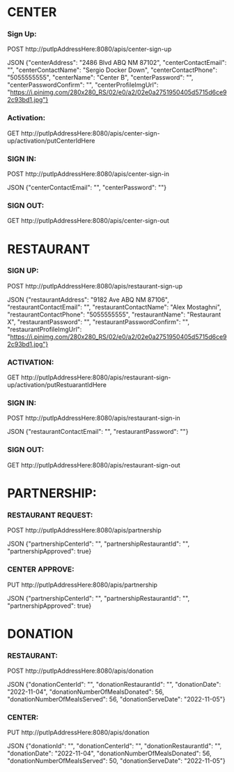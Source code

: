 # CENTER

### Sign Up:

POST http://putIpAddressHere:8080/apis/center-sign-up

JSON {"centerAddress": "2486 Blvd ABQ NM 87102", "centerContactEmail": "", "centerContactName": "Sergio Docker Down", "centerContactPhone": "5055555555", "centerName": "Center B", "centerPassword": "", "centerPasswordConfirm": "", "centerProfileImgUrl": "https://i.pinimg.com/280x280_RS/02/e0/a2/02e0a2751950405d5715d6ce92c93bd1.jpg"}

### Activation:

GET http://putIpAddressHere:8080/apis/center-sign-up/activation/putCenterIdHere

### SIGN IN:

POST http://putIpAddressHere:8080/apis/center-sign-in

JSON {"centerContactEmail": "", "centerPassword": ""}

### SIGN OUT:

GET http://putIpAddressHere:8080/apis/center-sign-out


# RESTAURANT

### SIGN UP:

POST http://putIpAddressHere:8080/apis/restaurant-sign-up

JSON {"restaurantAddress": "9182 Ave ABQ NM 87106", "restaurantContactEmail": "", "restaurantContactName": "Alex Mostaghni", "restaurantContactPhone": "5055555555", "restaurantName": "Restaurant X", "restaurantPassword": "", "restaurantPasswordConfirm": "",
"restaurantProfileImgUrl": "https://i.pinimg.com/280x280_RS/02/e0/a2/02e0a2751950405d5715d6ce92c93bd1.jpg"}

### ACTIVATION:

GET http://putIpAddressHere:8080/apis/restaurant-sign-up/activation/putRestuarantIdHere

### SIGN IN:

POST http://putIpAddressHere:8080/apis/restaurant-sign-in

JSON {"restaurantContactEmail": "", "restaurantPassword": ""}

### SIGN OUT:

GET http://putIpAddressHere:8080/apis/restaurant-sign-out


# PARTNERSHIP:

### RESTAURANT REQUEST:

POST http://putIpAddressHere:8080/apis/partnership

JSON {"partnershipCenterId": "", "partnershipRestaurantId": "", "partnershipApproved": true}

### CENTER APPROVE:

PUT http://putIpAddressHere:8080/apis/partnership

JSON {"partnershipCenterId": "", "partnershipRestaurantId": "", "partnershipApproved": true}


# DONATION

### RESTAURANT:

POST http://putIpAddressHere:8080/apis/donation

JSON {"donationCenterId": "", "donationRestaurantId": "", "donationDate": "2022-11-04", "donationNumberOfMealsDonated": 56, "donationNumberOfMealsServed": 56, "donationServeDate": "2022-11-05"}

### CENTER:

PUT http://putIpAddressHere:8080/apis/donation

JSON {"donationId": "", "donationCenterId": "", "donationRestaurantId": "", "donationDate": "2022-11-04", "donationNumberOfMealsDonated": 56, "donationNumberOfMealsServed": 50, "donationServeDate": "2022-11-05"}